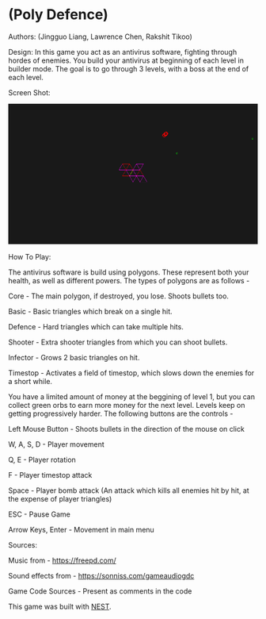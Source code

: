 # (Poly Defence)

Authors: (Jingguo Liang, Lawrence Chen, Rakshit Tikoo)

Design: In this game you act as an antivirus software, fighting through hordes of enemies. You build your antivirus at beginning of each level in builder mode. The goal is to go through 3 levels, with a boss at the end of each level. 

Screen Shot:

![Screen Shot](screenshot.png)

How To Play:

The antivirus software is build using polygons. These represent both your health, as well as different powers. The types of polygons are as follows - 

Core - The main polygon, if destroyed, you lose. Shoots bullets too. 

Basic - Basic triangles which break on a single hit.

Defence - Hard triangles which can take multiple hits.

Shooter - Extra shooter triangles from which you can shoot bullets.

Infector - Grows 2 basic triangles on hit. 

Timestop - Activates a field of timestop, which slows down the enemies for a short while. 

You have a limited amount of money at the beggining of level 1, but you can collect green orbs to earn more money for the next level. Levels keep on getting progressively harder. The following buttons are the controls - 

Left Mouse Button - Shoots bullets in the direction of the mouse on click

W, A, S, D - Player movement

Q, E - Player rotation

F - Player timestop attack 

Space - Player bomb attack (An attack which kills all enemies hit by hit, at the expense of player triangles)

ESC - Pause Game

Arrow Keys, Enter - Movement in main menu 



Sources: 

Music from - 
https://freepd.com/

Sound effects from - 
https://sonniss.com/gameaudiogdc

Game Code Sources - 
Present as comments in the code 



This game was built with [NEST](NEST.md).

